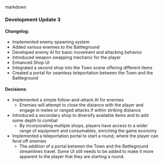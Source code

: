 markdown

### Development Update 3

#### Changelog:

- Implemented enemy spawning system
- Added various enemies to the Battleground
- Developed enemy AI for basic movement and attacking behavior
- Introduced weapon swapping mechanic for the player
- Enhanced Shop UI
- Integrated a second shop into the Town scene offering different items
- Created a portal for seamless teleportation between the Town and the Battleground

#### Decisions:

- Implemented a simple follow-and-attack AI for enemies
  - Enemies will attempt to close the distance with the player and engage in melee or ranged attacks if within striking distance
- Introduced a secondary shop to diversify available items and to add some depth to combat
  - By incorporating multiple shops, players have access to a wider range of equipment and consumables, enriching the game economy
- Implemented a teleportation portal to start a round, where the player can fend off enemies
  - The addition of a portal between the Town and the Battleground streamlines travel. Some UI still needs to be added to make it more apparent to the player that they are starting a round.
